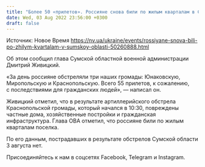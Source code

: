 ```yaml
---
title: "Более 50 «прилетов». Россияне снова били по жилым кварталам в Сумской области"
date: Wed, 03 Aug 2022 23:56:00 +0300
draft: false
---
```

Источник: Новое Время https://nv.ua/ukraine/events/rossiyane-snova-bili-po-zhilym-kvartalam-v-sumskoy-oblasti-50260888.html


 Об этом сообщил глава Сумской областной военной администрации Дмитрий Живицкий.

«За день россияне обстреляли три наших громады: Юнаковскую, Миропольскую и Краснопольскую. Всего 55 прилетов, к сожалению, с последствиями для гражданских людей», — написал он.

Живицкий отметил, что в результате артиллерийского обстрела Краснопольской громады, который начался в 10:30, повреждены частные дома, хозяйственные постройки и гражданская инфраструктура. Глава ОВА отметил, что россияне били по жилым кварталам поселка.

По его данным, пострадавших в результате обстрелов Сумской области 3 августа нет.

Присоединяйтесь к нам в соцсетях Facebook, Telegram и Instagram.
